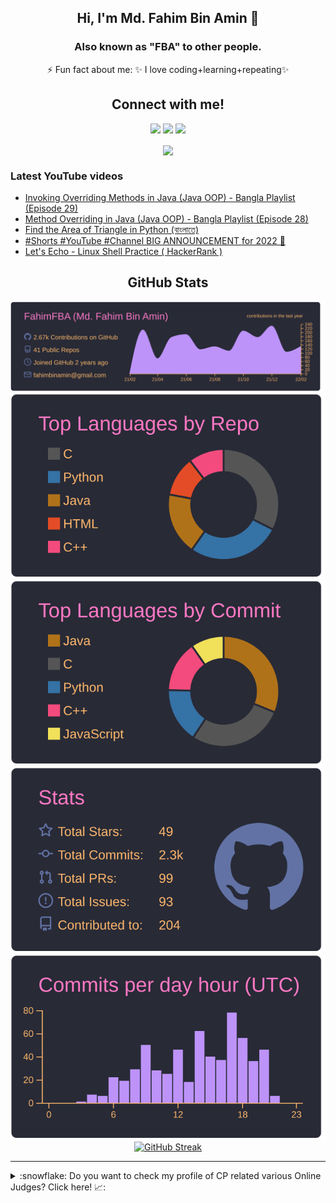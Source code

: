 <h2 align="center"> Hi, I'm Md. Fahim Bin Amin 👋<br/></h2> 
<h3 align="center">Also known as "FBA" to other people.</h3>


<!-- <img align="center" a href='https://archiveprogram.github.com/'><img src='https://raw.githubusercontent.com/acervenky/animated-github-badges/master/assets/acbadge.gif' width='40' height='40'></a> -->
<p align="center">
 ⚡ Fun fact about me: ✨ I love coding+learning+repeating✨ 
 
<h2 align="center">Connect with me!</h2>

<div align="center">
	
[<img src="https://img.shields.io/badge/linkedin-%230077B5.svg?&style=for-the-badge&logo=linkedin&logoColor=white" />](https://www.linkedin.com/in/fahimfba/) [<img src = "https://img.shields.io/badge/twitter-%2320A1F1.svg?&style=for-the-badge&logo=twitter&logoColor=white">](https://twitter.com/Fahim_FBA/)  [<img src = "https://img.shields.io/badge/facebook-%2320A1F1.svg?&style=for-the-badge&logo=facebook&logoColor=white">](https://facebook.com/iptu.fba)
	
</div>
 

<p align="center">
<a href="https://github.com/FahimFBA/github-readme-twitter">
<img align="center" src="https://github-readme-twitter.gazf.vercel.app/api?id=Fahim_FBA&layout=wide&show_reply=off&show_retweet=off" />
</a>
</p>

<div align="left">
	
### Latest YouTube videos

<!-- YOUTUBE-VIDEOS-LIST:START -->
- [Invoking Overriding Methods in Java &lpar;Java OOP&rpar; - Bangla Playlist &lpar;Episode 29&rpar;](https://www.youtube.com/watch?v=z7JJjvY23Bs)
- [Method Overriding in Java &lpar;Java OOP&rpar; - Bangla Playlist &lpar;Episode 28&rpar;](https://www.youtube.com/watch?v=zyoS7XFiwJQ)
- [Find the Area of Triangle in Python &lpar;বাংলাতে&rpar;](https://www.youtube.com/watch?v=Cl2SBjjqcbo)
- [#Shorts #YouTube #Channel BIG ANNOUNCEMENT for 2022 🎉](https://www.youtube.com/watch?v=Z2OoO5spvFk)
- [Let&#39;s Echo - Linux Shell Practice &lpar; HackerRank &rpar;](https://www.youtube.com/watch?v=T2xT2qlKsvM)
<!-- YOUTUBE-VIDEOS-LIST:END -->
	
</div>

<h2 align="center">GitHub Stats</h2>

<div align="center">

[![Summary card](https://raw.githubusercontent.com/FahimFBA/FahimFBA/master/profile-summary-card-output/dracula/0-profile-details.svg)](https://github.com/vn7n24fzkq/github-profile-summary-cards)
[![1 repos per language](https://raw.githubusercontent.com/FahimFBA/FahimFBA/master/profile-summary-card-output/dracula/1-repos-per-language.svg)](https://github.com/vn7n24fzkq/github-profile-summary-cards) [![](https://raw.githubusercontent.com/FahimFBA/FahimFBA/master/profile-summary-card-output/dracula/2-most-commit-language.svg)](https://github.com/vn7n24fzkq/github-profile-summary-cards)
[![Stats](https://raw.githubusercontent.com/FahimFBA/FahimFBA/master/profile-summary-card-output/dracula/3-stats.svg)](https://github.com/vn7n24fzkq/github-profile-summary-cards) [![Productive time SVG](https://raw.githubusercontent.com/FahimFBA/FahimFBA/master/profile-summary-card-output/dracula/4-productive-time.svg)](https://github.com/vn7n24fzkq/github-profile-summary-cards)
[![GitHub Streak](https://github-readme-streak-stats.herokuapp.com?user=FahimFBA&theme=material-palenight&date_format=M%20j%5B%2C%20Y%5D)](https://git.io/streak-stats)
</div>


---
<details>
<summary> :snowflake: Do you want to check my profile of CP related various Online Judges? Click here! 📈:</summary>
	
<div align="center">


:star: [Codeforces](https://codeforces.com/profile/FahimFBA) <br>
:star: [Toph](https://toph.co/u/FahimFBA) <br>
:star: [HackerRank](https://www.hackerrank.com/FahimFBA) <br>
:star: [HackerEarth](https://www.hackerearth.com/@md.fahim3) <br>
:star: [URI](https://www.urionlinejudge.com.br/judge/en/profile/436965) <br>
:star: [Dimik OJ](https://dimikoj.com/) <br>
:star: [Codechef](https://www.codechef.com/users/fahimfba)  <br>
:star: [CodingBat](https://codingbat.com/) <br>
:star: [Leetcode](https://leetcode.com/FBA/) <br>
:star: [SPOJ](https://www.spoj.com/users/fahimfba/) <br>
:star: [LightOJ](http://lightoj.com/) <br>
:star: [Timus](https://acm.timus.ru/author.aspx?id=302862)<br>
:star: [AMT](http://orac.amt.edu.au/)<br>
:star: [UVa](http://onlinejudge.org/)<br>
:star: [CodeMarshal](https://algo.codemarshal.org/users/FahimFBA) <br>
<i>Many more are coming soon... <i> :clap: 
</div> 
</details>
</p>
